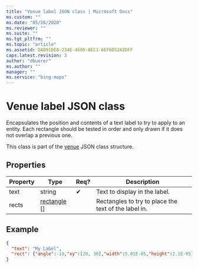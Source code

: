 ```yaml
---
title: "Venue label JSON class | Microsoft Docs"
ms.custom: ""
ms.date: "05/26/2020"
ms.reviewer: ""
ms.suite: ""
ms.tgt_pltfrm: ""
ms.topic: "article"
ms.assetid: DAD91BE8-234E-4509-8EC1-6EF6D52A2DFF
caps.latest.revision: 3
author: "dbuerer"
ms.author: ""
manager: ""
ms.service: "bing-maps"
---
```

# Venue label JSON class

Encapsulates the position and contents of a text label to try to apply to an entity.  Each rectangle should be tested in order and only drawn if it does not overlap a previous one.

This class is part of the [venue] JSON class structure.

## Properties

| Property | Type           | Req? | Description |
|----------|----------------|------|-------------|
| text     | string         |  ✔   | Text to display in the label. |
| rects    | [rectangle] [] |      | Rectangles to try to place the text of the label in. |

## Example

```json
{
  "text": "My Label", 
  "rect": {"angle":-10,"xy":[20, 30],"width":5.01E-05,"height":2.1E-05}
}
```

[rectangle]: rectangle.md
[venue]: venue.md
